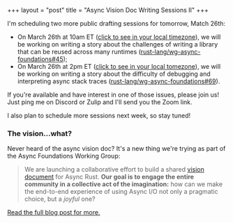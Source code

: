 +++
layout = "post"
title = "Async Vision Doc Writing Sessions II"
+++

I'm scheduling two more public drafting sessions for tomorrow, Match 26th:

* On March 26th at 10am ET ([click to see in your local timezone][noon]), we will be working on writing a story about the challenges of writing a library that can be reused across many runtimes ([rust-lang/wg-async-foundations#45](https://github.com/rust-lang/wg-async-foundations/issues/45));
* On March 26th at 2pm ET ([click to see in your local tomezone][2pm]), we will be working on writing a story about the difficulty of debugging and interpreting async stack traces ([rust-lang/wg-async-foundations#69](https://github.com/rust-lang/wg-async-foundations/issues/69)).

If you're available and have interest in one of those issues, please join us!
Just ping me on Discord or Zulip and I'll send you the Zoom link.

I also plan to schedule more sessions next week, so stay tuned!

[noon]: https://everytimezone.com/s/66582106
[2pm]: https://everytimezone.com/s/206264ec

### The vision...what?

Never heard of the async vision doc? It's a new thing we're trying as part of the Async Foundations Working Group:

> We are launching a collaborative effort to build a shared [vision document][vd] for Async Rust. **Our goal is to engage the entire community in a collective act of the imagination:** how can we make the end-to-end experience of using Async I/O not only a pragmatic choice, but a _joyful_ one?

[Read the full blog post for more.][Async Vision Doc]

[avd]: https://blog.rust-lang.org/2021/03/18/async-vision-doc.html
[vd]: https://rust-lang.github.io/wg-async-foundations/vision.html#-the-vision
[Async Vision Doc]: https://blog.rust-lang.org/2021/03/18/async-vision-doc.html
[sqi]: https://github.com/rust-lang/wg-async-foundations/issues?q=is%3Aopen+is%3Aissue+label%3Astatus-quo-story-ideas
[tue]: /https://smallcultfollowing.com/babysteps/blog/2021/03/22/async-vision-doc-writing-sessions/